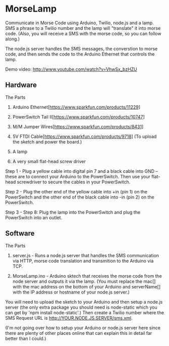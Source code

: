 MorseLamp
=========

Communicate in Morse Code using Arduino, Twilio, node.js and a lamp.  SMS a phrase to a Twilio number and the lamp will "translate" it into morse code.  (Also, you will receive a SMS with the morse code, so you can follow along.)

The node.js server handles the SMS messages, the converstion to morse code, and then sends the code to the Arduino Ethernet that controls the lamp.

Demo video: http://www.youtube.com/watch?v=VhwSx_bzHZU

Hardware
--------

The Parts

1) Arduino Ethernet[https://www.sparkfun.com/products/11229]

2) PowerSwitch Tail II[https://www.sparkfun.com/products/10747] 

3) M/M Jumper Wires[https://www.sparkfun.com/products/8431]

4) 5V FTDI Cable[https://www.sparkfun.com/products/9718] (To upload the sketch and power the board.)

5) A lamp 

6) A very small flat-head screw driver

Step 1 - Plug a yellow cable into digital pin 7 and a black cable into GND – these are to connect your Arduino to the PowerSwitch. Then use your flat-head screwdriver to secure the cables in your PowerSwitch.

Step 2 - Plug the other end of the yellow cable into +in (pin 1) on the PowerSwitch and the other end of the black cable into -in (pin 2) on the PowerSwitch.

Step 3 - Step 8: Plug the lamp into the PowerSwitch and plug the PowerSwitch into an outlet.

Software
--------

The Parts

1) server.js - Runs a node.js server that handles the SMS communication via HTTP, morse code translation and transmition to the Arduino via TCP.

2) MorseLamp.ino - Arduino sktech that receives the morse code from the node server and outputs it via the lamp.  (You must replace the mac[] with the mac address on the bottom of your Arduino and serverName[] with the IP address or hostname of your node.js server.)

You will need to upload the sketch to your Arduino and then setup a node.js server (the only extra package you should need is node-static which you can get by 'npm install node-static'.)  Then create a Twilio number where the SMS Request URL is http://YOUR.NODE.JS.SERVER/sms.xml.

(I'm not going over how to setup your Arduino or node.js server here since there are plenty of other places online that can explain this in detail far better than I could.)  

